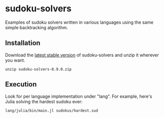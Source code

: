 # sudoku-solvers

Examples of sudoku solvers written in various languages using the same simple backtracking algorithm.

## Installation

Download the [latest stable version](https://github.com/selliott512/sudoku-solvers/archive/v0.9.0.zip) of sudoku-solvers and unzip it wherever you want.

```shell
unzip sudoku-solvers-0.9.0.zip
```

## Execution

Look for per language implementation under "lang". For example, here's Julia solving the hardest sudoku ever:

```shell
lang/julia/bin/main.jl sudokus/hardest.sud
```
